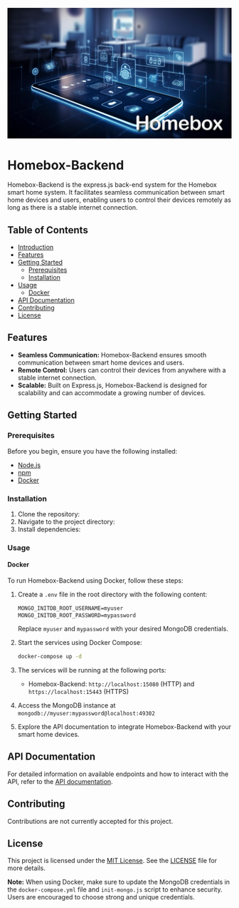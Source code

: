 ![Cover Photo](screenshots/cover_photo.png)

# Homebox-Backend

Homebox-Backend is the express.js back-end system for the Homebox smart home system. It facilitates seamless communication between smart home devices and users, enabling users to control their devices remotely as long as there is a stable internet connection.

## Table of Contents

- [Introduction](#homebox-backend)
- [Features](#features)
- [Getting Started](#getting-started)
  - [Prerequisites](#prerequisites)
  - [Installation](#installation)
- [Usage](#usage)
  - [Docker](#docker)
- [API Documentation](#api-documentation)
- [Contributing](#contributing)
- [License](#license)

## Features

- **Seamless Communication:** Homebox-Backend ensures smooth communication between smart home devices and users.
- **Remote Control:** Users can control their devices from anywhere with a stable internet connection.
- **Scalable:** Built on Express.js, Homebox-Backend is designed for scalability and can accommodate a growing number of devices.

## Getting Started

### Prerequisites

Before you begin, ensure you have the following installed:

- [Node.js](https://nodejs.org/)
- [npm](https://www.npmjs.com/)
- [Docker](https://www.docker.com/)

### Installation

1. Clone the repository:
2. Navigate to the project directory:
3. Install dependencies:

### Usage

#### Docker

To run Homebox-Backend using Docker, follow these steps:

1. Create a `.env` file in the root directory with the following content:

   ```
   MONGO_INITDB_ROOT_USERNAME=myuser
   MONGO_INITDB_ROOT_PASSWORD=mypassword
   ```

   Replace `myuser` and `mypassword` with your desired MongoDB credentials.

2. Start the services using Docker Compose:

   ```bash
   docker-compose up -d
   ```

3. The services will be running at the following ports:

   - Homebox-Backend: `http://localhost:15080` (HTTP) and `https://localhost:15443` (HTTPS)

4. Access the MongoDB instance at `mongodb://myuser:mypassword@localhost:49302`

5. Explore the API documentation to integrate Homebox-Backend with your smart home devices.

## API Documentation

For detailed information on available endpoints and how to interact with the API, refer to the [API documentation](./docs/api).

## Contributing

Contributions are not currently accepted for this project.

## License

This project is licensed under the [MIT License](./LICENSE). See the [LICENSE](./LICENSE) file for more details.

**Note:** When using Docker, make sure to update the MongoDB credentials in the `docker-compose.yml` file and `init-mongo.js` script to enhance security. Users are encouraged to choose strong and unique credentials.
